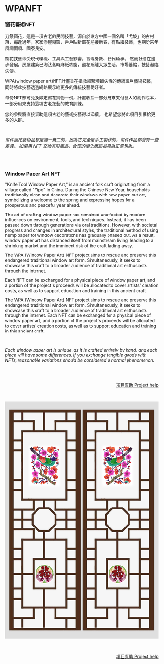 <h1>WPANFT</h1>
<h3>窗花藝術NFT</h3>

<p>刀鏃窗花，這是一項古老的民間技藝，源自於東方中國一個名叫「弋坡」的古村落，每逢過年，家家淨屋糊窗，戶戶貼新窗花迎接新春，有點綴裝飾，也期盼來年風調雨順、國泰民安。</p>
<p>窗花技藝未受現代環境、工具與工藝影響，言傳身教、世代延承。 然而社會在進步發展，房屋建築已淘汰舊時麻紙糊窗，窗花漸離大眾生活，市場萎縮，技藝瀕臨失傳。</p>
<p>WPA(window paper art)NFT計畫旨在搶救維繫瀕臨失傳的傳統窗戶藝術技藝，同時將此技藝透過網路展示給更多的傳統技藝愛好者。</p>
<p>每份NFT都可兌換卯定窗花實物一份，計畫收益一部分用來支付藝人的創作成本，一部分用來支持這項古老技藝的教育訓練。</p>
<p>您的參與將直接幫助這項古老的藝術技藝得以延續。 也希望您將此項目引薦給更多的人群。</p>

<br/>
<p><i>每件窗花藝術品都是獨一無二的，因為它完全是手工製作的，每件作品都會有一些差異。 如果用 NFT 交換有形商品，合理的變化應該被視為正常現象。</i></p>
<br/><br/>
<h3>Window Paper Art NFT</h3>
<p>"Knife Tool Window Paper Art," is an ancient folk craft originating from a village called "Yipo" in China. During the Chinese New Year, households traditionally clean and decorate their windows with new paper-cut art, symbolizing a welcome to the spring and expressing hopes for a prosperous and peaceful year ahead.</p>
<p>The art of crafting window paper has remained unaffected by modern influences on environment, tools, and techniques. Instead, it has been passed down through generations via oral traditions. However, with societal progress and changes in architectural styles, the traditional method of using hemp paper for window decorations has gradually phased out. As a result, window paper art has distanced itself from mainstream living, leading to a shrinking market and the imminent risk of the craft fading away.</p>
<p>The WPA (Window Paper Art) NFT project aims to rescue and preserve this endangered traditional window art form. Simultaneously, it seeks to showcase this craft to a broader audience of traditional art enthusiasts through the internet. </p>
<p>Each NFT can be exchanged for a physical piece of window paper art, and a portion of the project's proceeds will be allocated to cover artists' creation costs, as well as to support education and training in this ancient craft.</p>
<p>The WPA (Window Paper Art) NFT project aims to rescue and preserve this endangered traditional window art form. Simultaneously, it seeks to showcase this craft to a broader audience of traditional art enthusiasts through the internet. Each NFT can be exchanged for a physical piece of window paper art, and a portion of the project's proceeds will be allocated to cover artists' creation costs, as well as to support education and training in this ancient craft.</p>

<br/>
<p><i>Each window paper art is unique, as it is crafted entirely by hand, and each piece will have some differences. If you exchange tangible goods with NFTs, reasonable variations should be considered a normal phenomenon.</i></p>

<br/><br/>
<p align="right">
  <a href="https://t.me/+_VhIfDLxnSw4NmM1" target="_blank">項目幫助 Project help</a>
</p>
<br/>
<p align="center">
  <img src="public/images/water.jpg">
</p>
<br/>
<p align="right">
  <a href="https://t.me/+_VhIfDLxnSw4NmM1" target="_blank">項目幫助 Project help</a>
</p><br/>

<!--
**WPANFT/WPANFT** is a ✨ _special_ ✨ repository because its `README.md` (this file) appears on your GitHub profile.

Here are some ideas to get you started:

- 🔭 I’m currently working on ...
- 🌱 I’m currently learning ...
- 👯 I’m looking to collaborate on ...
- 🤔 I’m looking for help with ...
- 💬 Ask me about ...
- 📫 How to reach me: ...
- 😄 Pronouns: ...
- ⚡ Fun fact: ...
-->
